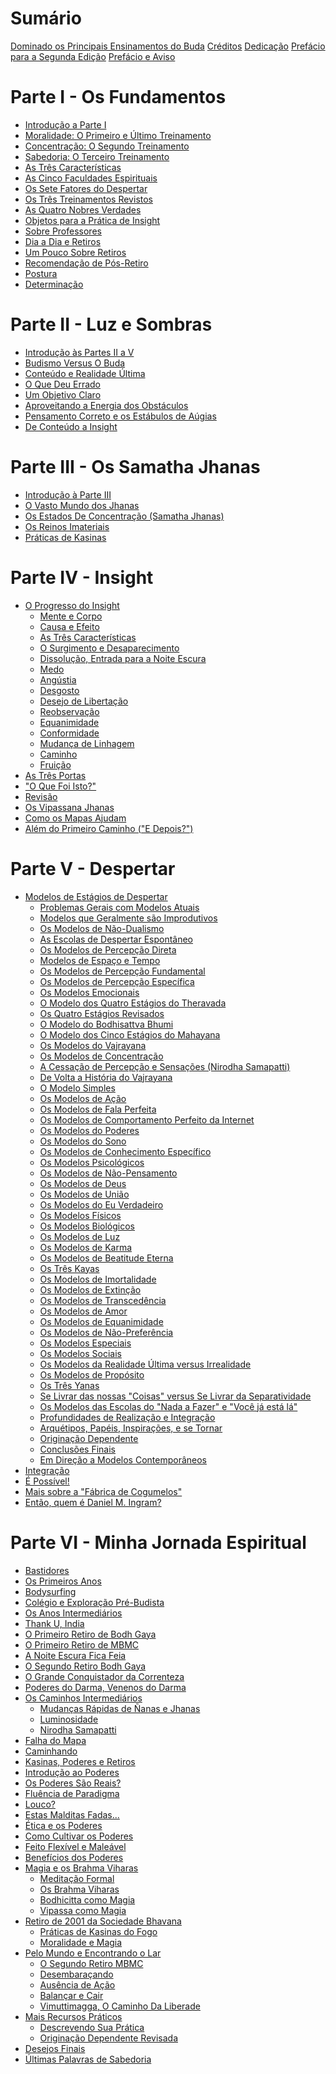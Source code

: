 # Sumário

[Dominado os Principais Ensinamentos do Buda](./titulo.md)
[Créditos](./creditos.md)
[Dedicação](./dedicacao.md)
[Prefácio para a Segunda Edição](./prefacio_segunda_edicao.md)
[Prefácio e Aviso](./prefacio_e_aviso.md)

# Parte I - Os Fundamentos

 - [Introdução a Parte I](./parte_um/introducao_parte_i.md)
 - [Moralidade: O Primeiro e Último Treinamento](./parte_um/moralidade_o_primeiro_e_ultimo_treinamento.md)
 - [Concentração: O Segundo Treinamento](./parte_um/concentracao_o_segundo_treinamento.md)
 - [Sabedoria: O Terceiro Treinamento](./parte_um/sabedoria_o_terceiro_treinamento.md)
 - [As Três Características](./parte_um/as_tres_caracteristicas.md)
 - [As Cinco Faculdades Espirituais](./parte_um/as_cinco_faculdades_espirituais.md)
 - [Os Sete Fatores do Despertar](./parte_um/os_sete_fatores_do_despertar.md)
 - [Os Três Treinamentos Revistos](./parte_um/os_tres_treinamentos_revistos.md)
 - [As Quatro Nobres Verdades](./parte_um/as_quatro_nobres_verdades.md)
 - [Objetos para a Prática de Insight](./parte_um/objetos_para_a_pratica_de_insight.md)
 - [Sobre Professores]()
 - [Dia a Dia e Retiros]()
 - [Um Pouco Sobre Retiros]()
 - [Recomendação de Pós-Retiro]()
 - [Postura]()
 - [Determinação](./parte_um/determinacao.md)

# Parte II - Luz e Sombras

 - [Introdução às Partes II a V]()
 - [Budismo Versus O Buda]()
 - [Conteúdo e Realidade Última]()
 - [O Que Deu Errado]()
 - [Um Objetivo Claro]()
 - [Aproveitando a Energia dos Obstáculos]()
 - [Pensamento Correto e os Estábulos de Aúgias]()
 - [De Conteúdo a Insight]()

# Parte III - Os Samatha Jhanas

 - [Introdução à Parte III]()
 - [O Vasto Mundo dos Jhanas]()
 - [Os Estados De Concentração (Samatha Jhanas)]()
 - [Os Reinos Imateriais]()
 - [Práticas de Kasinas]()

# Parte IV - Insight

 - [O Progresso do Insight]()
    - [Mente e Corpo]()
    - [Causa e Efeito]()
    - [As Três Características]()
    - [O Surgimento e Desaparecimento]()
    - [Dissolução, Entrada para a Noite Escura]()
    - [Medo]()
    - [Angústia]()
    - [Desgosto]()
    - [Desejo de Libertação]()
    - [Reobservação]()
    - [Equanimidade]()
    - [Conformidade]()
    - [Mudança de Linhagem]()
    - [Caminho]()
    - [Fruição]()
 - [As Três Portas]()
 - ["O Que Foi Isto?"]()
 - [Revisão]()
 - [Os Vipassana Jhanas]()
 - [Como os Mapas Ajudam]()
 - [Além do Primeiro Caminho ("E Depois?")]()

# Parte V - Despertar

 - [Modelos de Estágios de Despertar]()
    - [Problemas Gerais com Modelos Atuais]()
    - [Modelos que Geralmente são Improdutivos]()
    - [Os Modelos de Não-Dualismo]()
    - [As Escolas de Despertar Espontâneo]()
    - [Os Modelos de Percepção Direta]()
    - [Modelos de Espaço e Tempo]()
    - [Os Modelos de Percepção Fundamental]()
    - [Os Modelos de Percepção Específica]()
    - [Os Modelos Emocionais]()
    - [O Modelo dos Quatro Estágios do Theravada]()
    - [Os Quatro Estágios Revisados]()
    - [O Modelo do Bodhisattva Bhumi]()
    - [O Modelo dos Cinco Estágios do Mahayana]()
    - [Os Modelos do Vajrayana]()
    - [Os Modelos de Concentração]()
    - [A Cessação de Percepção e Sensações (Nirodha Samapatti)]()
    - [De Volta a História do Vajrayana]()
    - [O Modelo Simples]()
    - [Os Modelos de Ação]()
    - [Os Modelos de Fala Perfeita]()
    - [Os Modelos de Comportamento Perfeito da Internet]()
    - [Os Modelos do Poderes]()
    - [Os Modelos do Sono]()
    - [Os Modelos de Conhecimento Específico]()
    - [Os Modelos Psicológicos]()
    - [Os Modelos de Não-Pensamento]()
    - [Os Modelos de Deus]()
    - [Os Modelos de União]()
    - [Os Modelos do Eu Verdadeiro]()
    - [Os Modelos Físicos]()
    - [Os Modelos Biológicos]()
    - [Os Modelos de Luz]()
    - [Os Modelos de Karma]()
    - [Os Modelos de Beatitude Eterna]()
    - [Os Três Kayas]()
    - [Os Modelos de Imortalidade]()
    - [Os Modelos de Extinção]()
    - [Os Modelos de Transcedência]()
    - [Os Modelos de Amor]()
    - [Os Modelos de Equanimidade]()
    - [Os Modelos de Não-Preferência]()
    - [Os Modelos Especiais]()
    - [Os Modelos Sociais]()
    - [Os Modelos da Realidade Última versus Irrealidade]()
    - [Os Modelos de Propósito]()
    - [Os Três Yanas]()
    - [Se Livrar das nossas "Coisas" versus Se Livrar da Separatividade]()
    - [Os Modelos das Escolas do "Nada a Fazer" e "Você já está lá"]()
    - [Profundidades de Realização e Integração]()
    - [Arquétipos, Papéis, Inspirações, e se Tornar]()
    - [Originação Dependente]()
    - [Conclusões Finais]()
    - [Em Direção a Modelos Contemporâneos]()
 - [Integração]()
 - [É Possível!]()
 - [Mais sobre a "Fábrica de Cogumelos"]()
 - [Então, quem é Daniel M. Ingram?]()

# Parte VI - Minha Jornada Espiritual

 - [Bastidores]()
 - [Os Primeiros Anos]()
 - [Bodysurfing]()
 - [Colégio e Exploração Pré-Budista]()
 - [Os Anos Intermediários]()
 - [Thank U, India]()
 - [O Primeiro Retiro de Bodh Gaya]()
 - [O Primeiro Retiro de MBMC]()
 - [A Noite Escura Fica Feia]()
 - [O Segundo Retiro Bodh Gaya]()
 - [O Grande Conquistador da Correnteza]()
 - [Poderes do Darma, Venenos do Darma]()
 - [Os Caminhos Intermediários]()
    - [Mudanças Rápidas de Ñanas e Jhanas]()
    - [Luminosidade]()
    - [Nirodha Samapatti]()
 - [Falha do Mapa]()
 - [Caminhando]()
 - [Kasinas, Poderes e Retiros]()
 - [Introdução ao Poderes]()
 - [Os Poderes São Reais?]()
 - [Fluência de Paradigma]()
 - [Louco?]()
 - [Estas Malditas Fadas...]()
 - [Ética e os Poderes]()
 - [Como Cultivar os Poderes]()
 - [Feito Flexível e Maleável]()
 - [Benefícios dos Poderes]()
 - [Magia e os Brahma Viharas]()
    - [Meditação Formal]()
    - [Os Brahma Viharas]()
    - [Bodhicitta como Magia]()
    - [Vipassa como Magia]()
 - [Retiro de 2001 da Sociedade Bhavana]()
    - [Práticas de Kasinas do Fogo]()
    - [Moralidade e Magia]()
 - [Pelo Mundo e Encontrando o Lar]()
    - [O Segundo Retiro MBMC]()
    - [Desembaraçando]()
    - [Ausência de Ação]()
    - [Balançar e Cair]()
    - [Vimuttimagga, O Caminho Da Liberade]()
 - [Mais Recursos Práticos]()
    - [Descrevendo Sua Prática]()
    - [Originação Dependente Revisada]()
 - [Desejos Finais]()
 - [Últimas Palavras de Sabedoria]()
